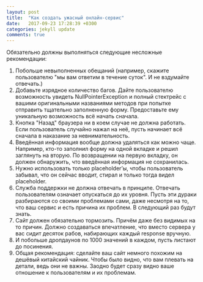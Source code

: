 ```yaml
---
layout: post
title:  "Как создать ужасный онлайн-сервис"
date:   2017-09-23 17:28:39 +0300
categories: jekyll update
comments: true
---
```

Обязательно должны выполняться следующие несложные рекомендации:

1. Побольше невыполненных обещаний (например, скажите пользователю "мы вам ответим в течение суток". И не вздумайте отвечать.)
2. Добавьте изрядное количество багов. Дайте пользователю возможность увидеть NullPointerException и полный стектрейс с вашими оригинальными названиями методов при попытке отправить тщательно заполненную форму. Предоставьте ему уникальную возможность всё начать сначала.
3. Кнопка "Назад" браузера ни в коем случае не должна работать. Если пользователь случайно нажал на неё, пусть начинает всё сначала в наказание за невнимательность.
4. Введённая информация вообще должна удаляться как можно чаще. Например, кто-то заполнил форму на одной вкладке и решил заглянуть на вторую. По возвращении на первую вкладку, он должен обнаружить, что введённая информация не сохранилась.
5. Нужно использовать только placeholder’ы, чтобы пользователь забывал, что он сейчас вводит, стирал и только тогда видел placeholder.
6. Служба поддержки не должна отвечать в принципе. Отвечать пользователям означает опускаться до их уровня. Пусть эти дураки разбираются со своими проблемами сами, даже несмотря на то, что ваш сервис и есть причина их проблем. В следующий раз будут знать.
7. Сайт должен обязательно тормозить. Причём даже без видимых на то причин. Должно создаваться впечатление, что вместо сервера у вас сидит десяток рабов, набирающих каждый response вручную.
8. И побольше дропдаунов по 1000 значений в каждом, пусть листают до посинения.
9. Общая рекомендация: сделайте ваш сайт немного похожим на дешёвый китайский чайник. Чтобы было видно, что вам плевать на детали, ведь они не важны. Заодно будет сразу видно ваше отношение к пользователям и их проблемам.
